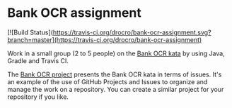 # Bank OCR assignment

[![Build Status](https://travis-ci.org/drocro/bank-ocr-assignment.svg?branch=master](https://travis-ci.org/drocro/bank-ocr-assignment)

Work in a small group (2 to 5 people) on the [Bank OCR kata](http://codingdojo.org/kata/BankOCR/) by using Java, Gradle and Travis CI.

The [Bank OCR project](https://github.com/dario-campagna/bank-ocr-assignment/projects/1) presents the Bank OCR kata in terms of issues. It's an example of the use of GitHub Projects and Issues to organize and manage the work on a repository. You can create a similar project for your repository if you like.
